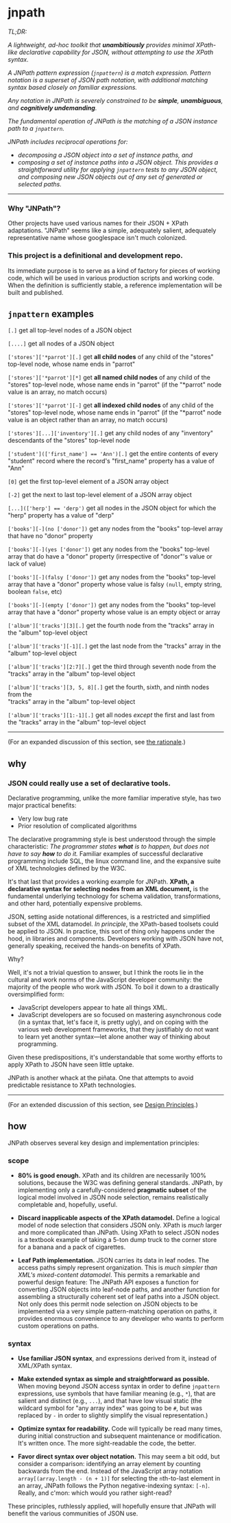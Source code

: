 # jnpath
_TL;DR:_ 

_A lightweight, ad-hoc toolkit that **unambitiously** provides minimal XPath-like declarative capability for JSON, without attempting to use the XPath syntax._

_A JNPath pattern expression (`jnpattern`) is a match expression. Pattern notation is a superset of JSON path notation, with additional matching syntax based closely on familiar expressions._

_Any notation in JNPath is severely constrained to be **simple**, **unambiguous**, and **cognitively undemanding**._

_The fundamental operation of JNPath is the matching of a JSON instance path to a `jnpattern`._

_JNPath includes reciprocal operations for:_
 - _decomposing a JSON object into a set of instance paths, and_
 - _composing a set of instance paths into a JSON object._
_This provides a straightforward utility for applying `jnpattern` tests to any JSON object, and composing new JSON objects out of any set of generated or selected paths._

----
### Why "JNPath"?
Other projects have used various names for their JSON + XPath adaptations. "JNPath" seems like a simple, adequately salient, adequately representative name whose googlespace isn't much colonized.

### This project is a definitional and development repo.
Its immediate purpose is to serve as a kind of factory for pieces of working code, which will be used in various production scripts and working code. When the definition is sufficiently stable, a reference implementation will be built and published.

## `jnpattern` examples

`[.]`                                       get all top-level nodes of a JSON object

`[....]`                                    get all nodes of a JSON object

`['stores']['*parrot'][.]`                  get **all child nodes** of any child
                                            of the "stores" top-level node, whose name
                                            ends in "parrot"
                                            
`['stores']['*parrot'][*]`                  get **all named child nodes** of any child
                                            of the "stores" top-level node, whose name
                                            ends in "parrot" (if the "*parrot" node value
                                            is an array, no match occurs)
                                            
`['stores']['*parrot'][-]`                  get **all indexed child nodes** of any child
                                            of the "stores" top-level node, whose name
                                            ends in "parrot" (if the "*parrot" node value
                                            is an object rather than an array, no match occurs)

`['stores'][...]['inventory'][.]`           get any child nodes of any "inventory"   
                                            descendants of the "stores" top-level node

`['student'](['first_name'] == 'Ann')[.]`   get the entire contents of every "student"
                                            record where the record's "first_name"
                                            property has a value of "Ann"

`[0]`                                       get the first top-level element of a JSON
                                            array object

`[-2]`                                      get the next to last top-level element
                                            of a JSON array object

`[...](['herp'] == 'derp')`                 get all nodes in the JSON object for
                                            which the "herp" property has a value
                                            of "derp"

`['books'][-](no ['donor'])`                get any nodes from the "books" top-level
                                            array that have no "donor" property

`['books'][-](yes ['donor'])`               get any nodes from the "books" top-level
                                            array that do have a "donor" property
                                            (irrespective of "donor"'s value or
                                            lack of value)

`['books'][-](falsy ['donor'])`             get any nodes from the "books" top-level
                                            array that have a "donor" property whose
                                            value is falsy `(null`, empty string,
                                            boolean `false`, etc)

`['books'][-](empty ['donor'])`             get any nodes from the "books" top-level
                                            array that have a "donor" property whose
                                            value is an empty object or array

`['album']['tracks'][3][.]`                 get the fourth node from the "tracks" array 
                                            in the "album" top-level object

`['album']['tracks'][-1][.]`                get the last node from the "tracks" array
                                            in the "album" top-level object

`['album']['tracks'][2:7][.]`               get the third through seventh node from the  
                                            "tracks" array in the "album" top-level object

`['album']['tracks'][3, 5, 8][.]`           get the fourth, sixth, and ninth nodes from the  
                                            "tracks" array in the "album" top-level object

`['album']['tracks'][1:-1][.]`              get all nodes _except_ the first and last from
                                            the "tracks" array in the "album" top-level
                                            object

----
(For an expanded discussion of this section, see [the rationale](https://github.com/whblondeau/jnpath/blob/master/rationale.md#why-define-and-build-jnpath]).)
## why
### JSON could really use a set of declarative tools.

Declarative programming, unlike the more familiar imperative style, has two major practical benefits:
- Very low bug rate
- Prior resolution of complicated algorithms

The declarative programming style is best understood through the simple characteristic: _The programmer states **what** is to happen, but does not have to say **how** to do it._ Familiar examples of successful declarative programming include SQL, the linux command line, and the expansive suite of XML technologies defined by the W3C. 

It's that last that provides a working example for JNPath. **XPath, a declarative syntax for selecting nodes from an XML document,** is the fundamental underlying technology for schema validation, transformations, and other hard, potentially expensive problems.

JSON, setting aside notational differences, is a restricted and simplified subset of the XML datamodel. _In principle_, the XPath-based toolsets could be applied to JSON. In practice, this sort of thing only happens under the hood, in libraries and components. Developers working with JSON have not, generally speaking, received the hands-on benefits of XPath.

Why?

Well, it's not a trivial question to answer, but I think the roots lie in the cultural and work norms of the JavaScript developer community: the majority of the people who work with JSON. To boil it down to a drastically oversimplified form:
- JavaScript developers appear to hate all things XML.
- JavaScript developers are so focused on mastering asynchronous code (in a syntax that, let's face it, is pretty ugly), and on coping with the various web development frameworks, that they justifiably do not want to learn yet another syntax—let alone another way of thinking about programming.

Given these predispositions, it's understandable that some worthy efforts to apply XPath to JSON have seen little uptake.

JNPath is another whack at the piñata. One that attempts to avoid predictable resistance to XPath technologies.

----
(For an extended discussion of this section, see [Design Principles](https://github.com/whblondeau/jnpath/blob/master/design_principles.md).)
## how
JNPath observes several key design and implementation principles:
### scope
- **80% is good enough.** XPath and its children are necessarily 100% solutions, because the W3C was defining general standards. JNPath, by implementing only a carefully-considered **pragmatic subset** of the logical model involved in JSON node selection, remains realistically completable and, hopefully, useful.

- **Discard inapplicable aspects of the XPath datamodel.** Define a logical model of node selection that considers JSON only. XPath is _much_ larger and more complicated than JNPath. Using XPath to select JSON nodes is a textbook example of taking a 5-ton dump truck to the corner store for a banana and a pack of cigarettes.

- **Leaf Path implementation.** JSON carries its data in leaf nodes. The access paths simply represent organization. This is _much simpler than XML's mixed-content datamodel_. This permits a remarkable and powerful design feature: The JNPath API exposes a function for converting JSON objects into leaf-node paths, and another function for assembling a structurally coherent set of leaf paths into a JSON object. Not only does this permit node selection on JSON objects to be implemented via a very simple pattern-matching operation on paths, it provides enormous convenience to any developer who wants to perform custom operations on paths.

### syntax
- **Use familiar JSON syntax**, and expressions derived from it, instead of XML/XPath syntax.

- **Make extended syntax as simple and straightforward as possible.** When moving beyond JSON access syntax in order to define `jnpattern` expressions, use symbols that have familiar meaning (e.g., `*`), that are salient and distinct (e.g., `...`), and that have low visual static (the wildcard symbol for "any array index" was going to be `#`, but was replaced by `-` in order to slightly simplify the visual representation.)

- **Optimize syntax for readability.** Code will typically be read many times, during initial construction and subsequent maintenance or modification. It's written once. The more sight-readable the code, the better.

- **Favor direct syntax over object notation.** This may seem a bit odd, but consider a comparison: identifying an array element by counting backwards from the end. Instead of the JavaScript array notation `array[(array.length - (n + 1)]` for selecting the `n`th-to-last element in an array, JNPath follows the Python negative-indexing syntax: `[-n]`. Really, and c'mon: which would you rather sight-read?

These principles, ruthlessly applied, will hopefully ensure that JNPath will benefit the various communities of JSON use.
